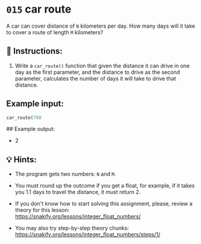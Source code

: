 # `015` car route

A car can cover distance of `N` kilometers per day. How many days will it take to cover a route of length `M` kilometers?

## 📝 Instructions:

1. Write a `car_route()` function that given the distance it can drive in one day as the first parameter, and the distance to drive as the second parameter, calculates the number of days it will take to drive that distance.

## Example input:

```py
car_route(700
```

## Example output:

+ 2

## 💡 Hints:

+ The program gets two numbers: `N` and `M`.

+ You must round up the outcome if you get a float, for example, if it takes you 1.1 days to travel the distance, it must return 2.

+ If you don't know how to start solving this assignment, please, review a theory for this lesson: https://snakify.org/lessons/integer_float_numbers/

+ You may also try step-by-step theory chunks: https://snakify.org/lessons/integer_float_numbers/steps/1/